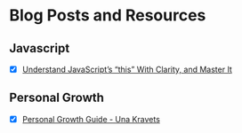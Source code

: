 # Blog Posts and Resources

## Javascript
- [x] [Understand JavaScript’s “this” With Clarity, and Master It](http://javascriptissexy.com/understand-javascripts-this-with-clarity-and-master-it/)

## Personal Growth
- [x] [Personal Growth Guide - Una Kravets](http://una.im/personal-goals-guide/#💁)
